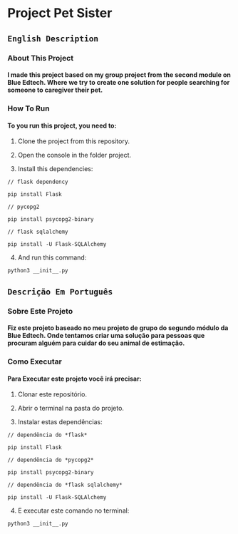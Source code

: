 # Project Pet Sister

## `English Description`

### About This Project

#### I made this project based on my group project from the second module on Blue Edtech. Where we try to create one solution for people searching for someone to caregiver their pet.

### How To Run

#### To you run this project, you need to:

1. Clone the project from this repository.

2. Open the console in the folder project.

3. Install this dependencies:
```console
// flask dependency

pip install Flask

// pycopg2

pip install psycopg2-binary

// flask sqlalchemy

pip install -U Flask-SQLAlchemy
```

4. And run this command:
```console
python3 __init__.py
```

## `Descrição Em Português`

### Sobre Este Projeto

#### Fiz este projeto baseado no meu projeto de grupo do segundo módulo da Blue Edtech. Onde tentamos criar uma solução para pessoas que procuram alguém para cuidar do seu animal de estimação.

### Como Executar

#### Para Executar este projeto você irá precisar:

1. Clonar este repositório.

2. Abrir o terminal na pasta do projeto.

3. Instalar estas dependências:

```console
// dependência do *flask*

pip install Flask

// dependência do *pycopg2*

pip install psycopg2-binary

// dependência do *flask sqlalchemy*

pip install -U Flask-SQLAlchemy
```
4. E executar este comando no terminal:

```console
python3 __init__.py
```


